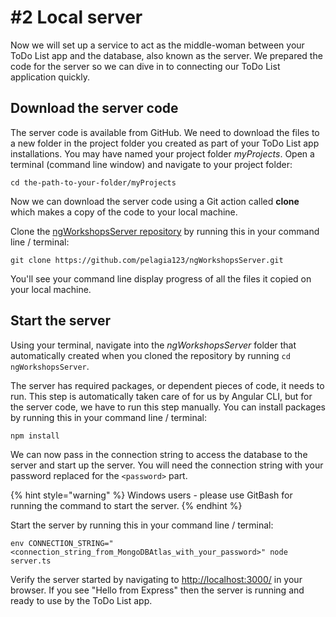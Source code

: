 # \#2 Local server

Now we will set up a service to act as the middle-woman between your ToDo List app and the database, also known as the server. We prepared the code for the server so we can dive in to connecting our ToDo List application quickly.

## Download the server code

The server code is available from GitHub. We need to download the files to a new folder in the project folder you created as part of your ToDo List app installations. You may have named your project folder _myProjects_. Open a terminal \(command line window\) and navigate to your project folder:

```text
cd the-path-to-your-folder/myProjects
```

Now we can download the server code using a Git action called **clone** which makes a copy of the code to your local machine.

Clone the [ngWorkshopsServer repository](https://github.com/pelagia123/ngWorkshopsServer) by running this in your command line / terminal:

```text
git clone https://github.com/pelagia123/ngWorkshopsServer.git
```

You'll see your command line display progress of all the files it copied on your local machine.

## Start the server

Using your terminal, navigate into the _ngWorkshopsServer_ folder that automatically created when you cloned the repository by running `cd ngWorkshopsServer`.

The server has required packages, or dependent pieces of code, it needs to run. This step is automatically taken care of for us by Angular CLI, but for the server code, we have to run this step manually. You can install packages by running this in your command line / terminal:

```text
npm install
```

We can now pass in the connection string to access the database to the server and start up the server. You will need the connection string with your password replaced for the `<password>` part.

{% hint style="warning" %}
Windows users - please use GitBash for running the command to start the server.
{% endhint %}

Start the server by running this in your command line / terminal:

```text
env CONNECTION_STRING="<connection_string_from_MongoDBAtlas_with_your_password>" node server.ts
```

Verify the server started by navigating to [http://localhost:3000/](http://localhost:3000/) in your browser. If you see "Hello from Express" then the server is running and ready to use by the ToDo List app.

